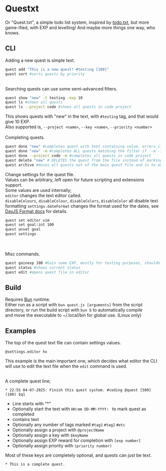 # Questxt
Or "Quest.txt", a simple todo list system, inspired by [todo.txt](https://github.com/todotxt/todo.txt-cli), but more game-ified, with EXP and levelling! And maybe more things one way, who knows.<br>

## CLI
Adding a new quest is simple text.

```bash
quest add "This is a new quest! #testing [100]"
quest sort #sorts quests by priority
```
<br>
Searching quests can use some semi-advanced filters.

```bash
quest show "new" -t testing -exp 10
quest ls #shows all quests
quest ls --project code #shows all quests in code project
```

This shows quests with "new" in the text, with `#testing` tag, and that would give 10 EXP.<br>
Also supported is, `--project <name>`, `--key <name>`, `--priority <number>`<br>
<br>
Completing quests.

```bash
quest done "new" #completes quest with text containing value, errors if more than one is found
quest done "new" -m #completes ALL quests matching the filter if `-m` is added
quest done --project code -m #completes all quests in code project
quest delete "new" # DELETES the quest from the file instead of marking as complete
quest archive #moves all quests out of the main quest file and in to an archive file
```

Change settings for the quest file.<br>
Values can be arbitrary, left open for future scripting and extensions support.<br>
Some values are used internally;<br>
`editor` changes the text editor called.<br>
`disableColours`, `disableColour`, `disableColors`, `disableColor` all disable text formatting
`settings.dateFormat` changes the format used for the dates, see [DayJS Format docs](https://day.js.org/docs/en/display/format) for details.

```bash
quest set editor vim
quest set goal:int 100
quest unset goal
quest settings
```
<br>
<br>
Misc commands.

```bash
quest gainexp 100 #Gain some EXP, mostly for testing purposes, shouldn't need to be called manually unless you need to manually adjust something.
quest status #shows current status
quest edit #opens quest file in editor
```

## Build
Requires [Bun](https://bun.sh) runtime.<br>
Either run as a script with `bun quest.js [arguments]` from the script directory, or run the build script with `bun b` to automatically compile<br>
and move the executable to ~/.local/bin for global use. (Linux only)

## Examples
The top of the quest text file can contain settings values.

```
@settings.editor hx
```

This example is the main important one, which decides what editor the CLI will use to edit the text file when the `edit` command is used.<br><br>

A complete quest line;

```
* 22:55 04-07-2025: Finish this quest system. #coding @quest [500] (100) $q1
```
- Line starts with "*"
- Optionally start the text with `HH:mm DD-MM-YYYY: ` to mark quest as completed
- contains text
- Optionally any number of tags marked `#tag1` `#tag2` `#etc`
- Optionally assign a project with `@projectName`
- Optionally assign a key with `$keyName`
- Optionally assign EXP reward for completion with `[exp number]`
- Optionally assign priority with `(priority number)`

Most of these keys are completely optional, and quests can just be text.

```
* This is a complete quest.
```
